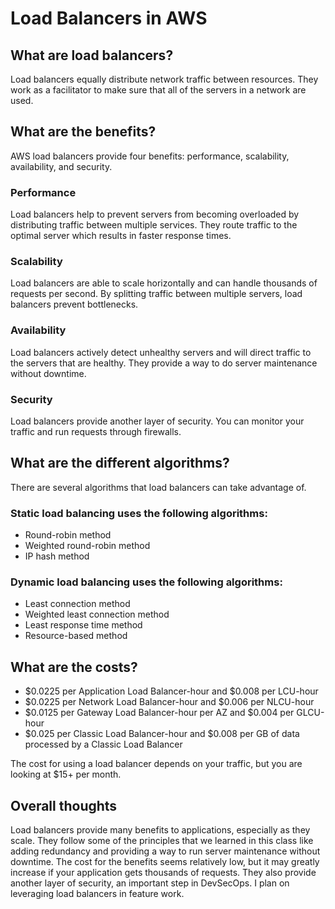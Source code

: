 # Load Balancers in AWS

## What are load balancers?

Load balancers equally distribute network traffic between resources. They work as a facilitator to make sure that all of the servers in a network are used.

## What are the benefits?

AWS load balancers provide four benefits: performance, scalability, availability, and security.

### Performance

Load balancers help to prevent servers from becoming overloaded by distributing traffic between multiple services. They route traffic to the optimal server which results in faster response times.

### Scalability

Load balancers are able to scale horizontally and can handle thousands of requests per second. By splitting traffic between multiple servers, load balancers prevent bottlenecks.

### Availability

Load balancers actively detect unhealthy servers and will direct traffic to the servers that are healthy. They provide a way to do server maintenance without downtime.

### Security

Load balancers provide another layer of security. You can monitor your traffic and run requests through firewalls.

## What are the different algorithms?

There are several algorithms that load balancers can take advantage of.

### Static load balancing uses the following algorithms:

- Round-robin method
- Weighted round-robin method
- IP hash method

### Dynamic load balancing uses the following algorithms:

- Least connection method
- Weighted least connection method
- Least response time method
- Resource-based method

## What are the costs?

- $0.0225 per Application Load Balancer-hour and $0.008 per LCU-hour
- $0.0225 per Network Load Balancer-hour and $0.006 per NLCU-hour
- $0.0125 per Gateway Load Balancer-hour per AZ and $0.004 per GLCU-hour
- $0.025 per Classic Load Balancer-hour and $0.008 per GB of data processed by a Classic Load Balancer

The cost for using a load balancer depends on your traffic, but you are looking at $15+ per month.

## Overall thoughts

Load balancers provide many benefits to applications, especially as they scale. They follow some of the principles that we learned in this class like adding redundancy and providing a way to run server maintenance without downtime. The cost for the benefits seems relatively low, but it may greatly increase if your application gets thousands of requests. They also provide another layer of security, an important step in DevSecOps. I plan on leveraging load balancers in feature work. 